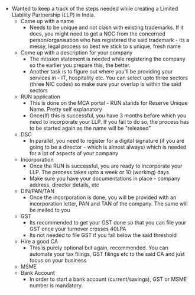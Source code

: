 * Wanted to keep a track of the steps needed while creating a Limited Liability Partnership (LLP) in India.
    * Come up with a name
        * Needs to be unique and not clash with existing trademarks. If it does, you might need to get a NOC from the concerned person/organisation who has registered the said trademark - its a messy, legal process so best we stick to s unique, fresh name
    * Come up with a description for your company
        * The mission statement is needed while registering the company so the earlier you prepare this, the better. 
        * Another task is to figure out where you'll be providing your services in - IT, hospitality etc. You can select upto three sectors (three NIC codes) so make sure your overlap is within the said sectors
    * RUN application
        * This is done on the MCA portal - RUN stands for Reserve Unique Name. Pretty self explanatory
        * Once(If) this is successful, you have 3 months before which you need to incorporate your LLP. If you fail to do so, the process has to be started again as the name will be "released"
    * DSC
        * In parallel, you need to register for a digital signature (if you are going to be a director - which is almost always) which is needed for a lot of aspects of your company
    * Incorporation
        * Once the RUN is successful, you are ready to incorporate your LLP. The process takes upto a week or 10 (working) days
        * Make sure you have your documentations in place - company address, director details, etc
    * DIN/PAN/TAN
        * Once the incorporation is done, you will be provided with an incorporation letter, PAN and TAN of the company. The same will be mailed to you
    * GST
        * Its recommended to get your GST done so that you can file your GST once your turnover crosses 40LPA
        * Its not needed to file GST if you fall below the said threshold
    * Hire a good CA
        * This is purely optional but again, recommended. You can automate your tax filings, GST filings etc to the said CA and just focus on your business
    * MSME
    * Bank Account
        * In order to start a bank account (current/savings), GST or MSME number is mandatory.